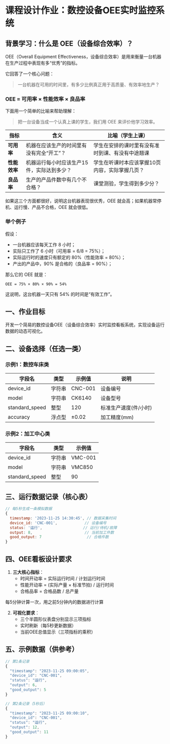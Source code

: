 # 课程设计作业：数控设备OEE实时监控系统

## 背景学习：什么是 OEE（设备综合效率）？

OEE（Overall Equipment Effectiveness，设备综合效率）是用来衡量一台机器在生产过程中表现有多“优秀”的指标。

它回答了一个核心问题：

> 一台机器在可用的时间里，有多少比例真正用于高质量、有效率地生产？

### OEE = 可用率 × 性能效率 × 良品率

下面用一个简单的比喻来帮助理解：

> 把一台设备当成一个认真上课的学生，我们用 OEE 来评价他学习效率。

| 指标      | 含义 | 比喻（学生上课）                          |
|----------|------|-------------------------------------------|
| **可用率**  | 机器在应该生产的时间里有没有完全“开工”？| 学生在安排的课时里有没有准时到课、有没有中途翘课           |
| **性能效率**| 机器运行每小时应该生产15件，实际达到多少？| 学生在听课时本应该掌握10页内容，实际掌握几页？         |
| **良品率**  | 生产的产品件数中有几个不合格？   | 课堂测验，学生得到多少分？           |

如果这三个方面都很好，说明这台机器表现很优秀，OEE 就会高；如果机器常停机、运行慢、产品不合格，OEE 就会很低。

### 举个例子

假设：
- 一台机器应该每天工作 8 小时；
- 实际只工作了 6 小时（可用率 = 6/8 = 75%）；
- 实际运行时的速度只有额定的 80%（性能效率 = 80%）；
- 产出的产品中，90% 是合格的（良品率 = 90%）；

那么它的 OEE 就是：

```
OEE = 75% × 80% × 90% = 54%
```

这说明，这台机器一天只有 54% 的时间是“有效工作”。

##  一、作业目标
开发一个简易的数控设备OEE（设备综合效率）实时监控看板系统，实现设备运行数据的动态可视化。


## 二、设备选择（任选一类）

### 示例1：数控车床类
| 字段名 | 类型 | 示例值 | 说明 |
|--------|------|--------|------|
| device_id | 字符串 | CNC-001 | 设备编号 |
| model | 字符串 | CK6140 | 设备型号 |
| standard_speed | 整型 | 120 | 标准生产速度(件/小时) |
| accuracy | 浮点型 | ±0.02 | 加工精度(mm) |

### 示例2：加工中心类
| 字段名 | 类型 | 示例值 |
|--------|------|--------|
| device_id | 字符串 | VMC-001 |
| model | 字符串 | VMC850 |
| standard_speed | 整型 | 90 |

## 三、运行数据记录（核心表）
```javascript
// 每5秒生成一条模拟数据
{
  timestamp: '2023-11-25 14:30:45', // 数据采集时间
  device_id: 'CNC-001',            // 设备编号
  status: '运行',                  // 运行/待机/故障
  output: 8,                       // 当前加工件数
  good_output: 7                    // 合格件数
}
```

## 四、OEE看板设计要求
1. **三大核心指标**：
   - 时间开动率 = 实际运行时间 / 计划运行时间
   - 性能开动率 = (实际产量 × 标准节拍) / 运行时间
   - 合格品率 = 合格品数 / 总产量

每5分钟计算一次，用之前5分钟内的数据进行计算

2. **可视化要求**：
   - 三个半圆形仪表盘分别显示三项指标
   - 实时刷新（每5秒更新数据）
   - 当前OEE总值显示（三项指标的乘积）

## 五、示例数据（供参考）
```javascript
// 第1条记录
{
  "timestamp": "2023-11-25 09:00:05",
  "device_id": "CNC-001",
  "status": "运行",
  "output": 6,
  "good_output": 5
}

// 第2条记录（5秒后）
{
  "timestamp": "2023-11-25 09:00:10", 
  "device_id": "CNC-001",
  "status": "运行",
  "output": 12,
  "good_output": 11
}
```